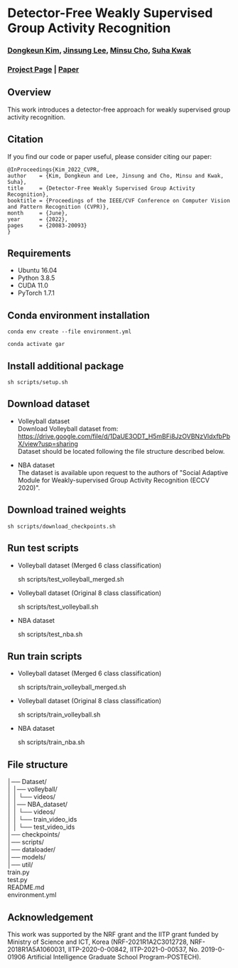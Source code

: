 # Detector-Free Weakly Supervised Group Activity Recognition

### [Dongkeun Kim](https://dk-kim.github.io/), [Jinsung Lee](https://cvlab.postech.ac.kr/lab/members.php), [Minsu Cho](https://cvlab.postech.ac.kr/~mcho/), [Suha Kwak](https://suhakwak.github.io/)

### [Project Page](http://cvlab.postech.ac.kr/research/DFWSGAR/) | [Paper](https://arxiv.org/abs/2204.02139)

## Overview
This work introduces a detector-free approach for weakly supervised group activity recognition. 


## Citation
If you find our code or paper useful, please consider citing our paper:

    @InProceedings{Kim_2022_CVPR,
    author    = {Kim, Dongkeun and Lee, Jinsung and Cho, Minsu and Kwak, Suha},
    title     = {Detector-Free Weakly Supervised Group Activity Recognition},
    booktitle = {Proceedings of the IEEE/CVF Conference on Computer Vision and Pattern Recognition (CVPR)},
    month     = {June},
    year      = {2022},
    pages     = {20083-20093}
    }

## Requirements

- Ubuntu 16.04
- Python 3.8.5
- CUDA 11.0
- PyTorch 1.7.1

## Conda environment installation
    conda env create --file environment.yml

    conda activate gar
    
## Install additional package
    sh scripts/setup.sh
    
## Download dataset
- Volleyball dataset <br/>
Download Volleyball dataset from:   <br/> 
https://drive.google.com/file/d/1DaUE3ODT_H5mBFi8JzOVBNzVldxfbPbX/view?usp=sharing      
Dataset should be located following the file structure described below. <br/>

- NBA dataset <br/>
The dataset is available upon request to the authors of 
  "Social Adaptive Module for Weakly-supervised Group Activity Recognition (ECCV 2020)". 
  

## Download trained weights

    sh scripts/download_checkpoints.sh

## Run test scripts

- Volleyball dataset (Merged 6 class classification)
  
    sh scripts/test_volleyball_merged.sh

- Volleyball dataset (Original 8 class classification) 
  
    sh scripts/test_volleyball.sh

- NBA dataset
  
    sh scripts/test_nba.sh


## Run train scripts

- Volleyball dataset (Merged 6 class classification)

    sh scripts/train_volleyball_merged.sh

- Volleyball dataset (Original 8 class classification)

    sh scripts/train_volleyball.sh

- NBA dataset


    sh scripts/train_nba.sh



## File structure

│── Dataset/ <br/>
│   │── volleyball/ <br/>
│   │    └── videos/ <br/>
│   │── NBA_dataset/ <br/>
│   │    └── videos/ <br/>
│   │    └── train_video_ids <br/>
│   │    └── test_video_ids <br/>
│── checkpoints/ <br/>
│── scripts/ <br/>
│── dataloader/ <br/>
│── models/ <br/>
│── util/ <br/>
train.py <br/>
test.py <br/>
README.md <br/> 
environment.yml <br/>


## Acknowledgement
This work was supported by the NRF grant and the IITP grant funded by Ministry of Science and ICT, Korea (NRF-2021R1A2C3012728, NRF-2018R1A5A1060031, IITP-2020-0-00842, IITP-2021-0-00537, No. 2019-0-01906 Artificial Intelligence Graduate School Program-POSTECH). 

